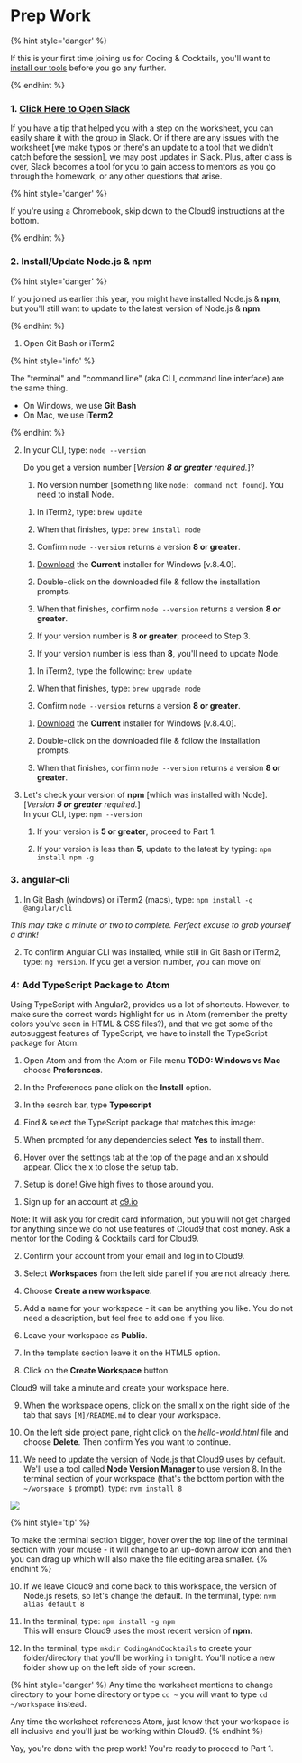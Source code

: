 # Prep Work

{% hint style='danger' %}

If this is your first time joining us for Coding & Cocktails, you'll want to [install our tools](http://bit.ly/CnCTheTools) before you go any further.

{% endhint %}

### 1. <a href="https://kcwit.slack.com/messages/C0BGBKGG6">Click Here to Open Slack</a>

If you have a tip that helped you with a step on the worksheet, you can easily share it with the group in Slack. Or if there are any issues with the worksheet [we make typos or there's an update to a tool that we didn't catch before the session], we may post updates in Slack. Plus, after class is over, Slack becomes a tool for you to gain access to mentors as you go through the homework, or any other questions that arise.

{% hint style='danger' %}

If you're using a Chromebook, skip down to the Cloud9 instructions at the bottom.

{% endhint %}


### 2. Install/Update Node.js & npm

{% hint style='danger' %}

If you joined us earlier this year, you might have installed Node.js & **npm**, but you'll still want to update to the latest version of Node.js & **npm**.

{% endhint %}

1.  Open Git Bash or iTerm2

  {% hint style='info' %}

  The "terminal" and "command line" (aka CLI, command line interface) are the same thing.
  - On Windows, we use **Git Bash**
  - On Mac, we use **iTerm2**

  {% endhint %}

2.  In your CLI, type: `node --version`

    Do you get a version number [_Version **8 or greater** required._]?

    1. No version number [something like `node: command not found`]. You need to install Node.

      <!--sec data-title="Mac - Install Node" data-id="sectionInstallMac" data-show=true data-collapse=true ces-->

      1. In iTerm2, type: `brew update`

      2. When that finishes, type: `brew install node`

      3. Confirm `node --version` returns a version **8 or greater**.

      <!--endsec-->

      <!--sec data-title="Windows - Install Node" data-id="sectionInstallWindows" data-show=true data-collapse=true ces-->

      1. [Download](https://nodejs.org/en/) the **Current** installer for Windows [v.8.4.0].

      2. Double-click on the downloaded file & follow the installation prompts.

      3. When that finishes, confirm `node --version` returns a version **8 or greater**.

      <!--endsec-->

    2. If your version number is **8 or greater**, proceed to Step 3.

    3. If your version number is less than **8**, you'll need to update Node.

      <!--sec data-title="Mac - Update Node" data-id="sectionUpdateMac" data-show=true data-collapse=true ces-->

      1. In iTerm2, type the following: `brew update`

      2. When that finishes, type: `brew upgrade node`

      3. Confirm `node --version` returns a version **8 or greater**.

      <!--endsec-->

      <!--sec data-title="Windows - Update Node" data-id="sectionUpdateWindows" data-show=true data-collapse=true ces-->

      1. [Download](https://nodejs.org/en/) the **Current** installer for Windows [v.8.4.0].

      2. Double-click on the downloaded file & follow the installation prompts.

      3. When that finishes, confirm `node --version` returns a version **8 or greater**.

      <!--endsec-->  

3. Let's check your version of **npm** [which was installed with Node]. [_Version **5 or greater** required._]  
   In your CLI, type: `npm --version`  

   1. If your version is **5 or greater**, proceed to Part 1.

   2. If your version is less than **5**, update to the latest by typing: `npm install npm -g`

### 3. angular-cli

1.  In Git Bash (windows) or iTerm2 (macs), type: `npm install -g @angular/cli`

 *This may take a minute or two to complete. Perfect excuse to grab yourself a drink!*

2.  To confirm Angular CLI was installed, while still in Git Bash or iTerm2, type: `ng version`. If you get a version number, you can move on!

### 4: Add TypeScript Package to Atom

Using TypeScript with Angular2, provides us a lot of shortcuts. However, to make sure the correct words highlight for us in Atom (remember the pretty colors you’ve seen in HTML &amp; CSS files?), and that we get some of the autosuggest features of TypeScript, we have to install the TypeScript package for Atom.

1.  Open Atom and from the Atom or File menu **TODO: Windows vs Mac** choose **Preferences**.

2.  In the Preferences pane click on the **Install** option. 

3.  In the search bar, type **Typescript**

4.  Find &amp; select the TypeScript package that matches this image:
   
5.  When prompted for any dependencies select **Yes** to install them.

6. Hover over the settings tab at the top of the page and an x should appear.  Click the x to close the setup tab.

7. Setup is done! Give high fives to those around you.

<!--sec data-title="Chromebooks Only: Cloud9 Instructions" data-id="section0" data-show=true data-collapse=true ces id="chromebook"-->

1. Sign up for an account at [c9.io](https://c9.io)

  Note: It will ask you for credit card information, but you will not get charged for anything since we do not use features of Cloud9 that cost money. Ask a mentor for the Coding & Cocktails card for Cloud9.

2. Confirm your account from your email and log in to Cloud9.

3. Select **Workspaces** from the left side panel if you are not already there.

4. Choose **Create a new workspace**.

5. Add a name for your workspace - it can be anything you like. You do not need a description, but feel free to add one if you like.

6. Leave your workspace as **Public**.

7. In the template section leave it on the HTML5 option.

8. Click on the **Create Workspace** button.

  Cloud9 will take a minute and create your workspace here.

9. When the workspace opens, click on the small x on the right side of the tab that says `[M]/README.md` to clear your workspace.

10. On the left side project pane, right click on the _hello-world.html_ file and choose **Delete**.  Then confirm Yes you want to continue.

9. We need to update the version of Node.js that Cloud9 uses by default. We'll use a tool called **Node Version Manager** to use version 8. In the terminal section of your workspace (that's the bottom portion with the `~/worspace $` prompt), type: `nvm install 8`

  ![](assets/images/c9_terminal.png)

 {% hint style='tip' %}

 To make the terminal section bigger, hover over the top line of the terminal section with your mouse - it will change to an up-down arrow icon and then you can drag up which will also make the file editing area smaller.
 {% endhint %}

10. If we leave Cloud9 and come back to this workspace, the version of Node.js resets, so let's change the default. In the terminal, type: `nvm alias default 8`

11. In the terminal, type: `npm install -g npm`  
This will ensure Cloud9 uses the most recent version of **npm**.

12. In the terminal, type `mkdir CodingAndCocktails` to create your folder/directory that you'll be working in tonight. You'll notice a new folder show up on the left side of your screen.

 {% hint style='danger' %}
Any time the worksheet mentions to change directory to your home directory or type `cd ~` you will want to type `cd ~/workspace` instead.

Any time the worksheet references Atom, just know that your workspace is all inclusive and you'll just be working within Cloud9.
 {% endhint %}

<!--endsec-->

Yay, you're done with the prep work! You're ready to proceed to Part 1.
